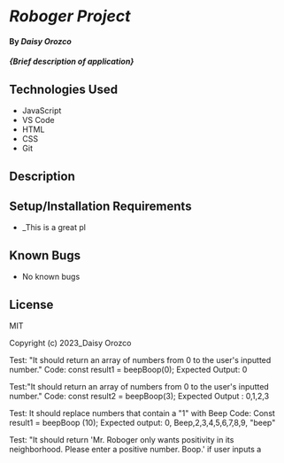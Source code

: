 # _Roboger Project_

#### By _**Daisy Orozco**_

#### _{Brief description of application}_

## Technologies Used

* JavaScript
* VS Code 
* HTML 
* CSS
* Git 

## Description



## Setup/Installation Requirements

* _This is a great pl




## Known Bugs

* No known bugs

## License

MIT

Copyright (c) 2023_Daisy Orozco






Test: "It should return an array of numbers from 0 to the user's inputted number."
Code: const result1 = beepBoop(0);
Expected Output: 0

Test:"It should return an array of numbers from 0 to the user's inputted number."
Code: const result2 = beepBoop(3);
Expected Output : 0,1,2,3

Test: It should replace numbers that contain a "1" with Beep
Code: Const result1 = beepBoop (10);
Expected output: 0, Beep,2,3,4,5,6,7,8,9, "beep"

Test: "It should return 'Mr. Roboger only wants positivity in its neighborhood. Please enter a positive number. Boop.' if user inputs a 